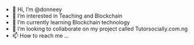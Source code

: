- 👋 Hi, I’m @donneey
- 👀 I’m interested in Teaching and Blockchain
- 🌱 I’m currently learning Blockchain technology
- 💞️ I’m looking to collaborate on my project called Tutorsocially.com.ng
- 📫 How to reach me ...

<!---
donneey/donneey is a ✨ special ✨ repository because its `README.md` (this file) appears on your GitHub profile.
You can click the Preview link to take a look at your changes.
--->
